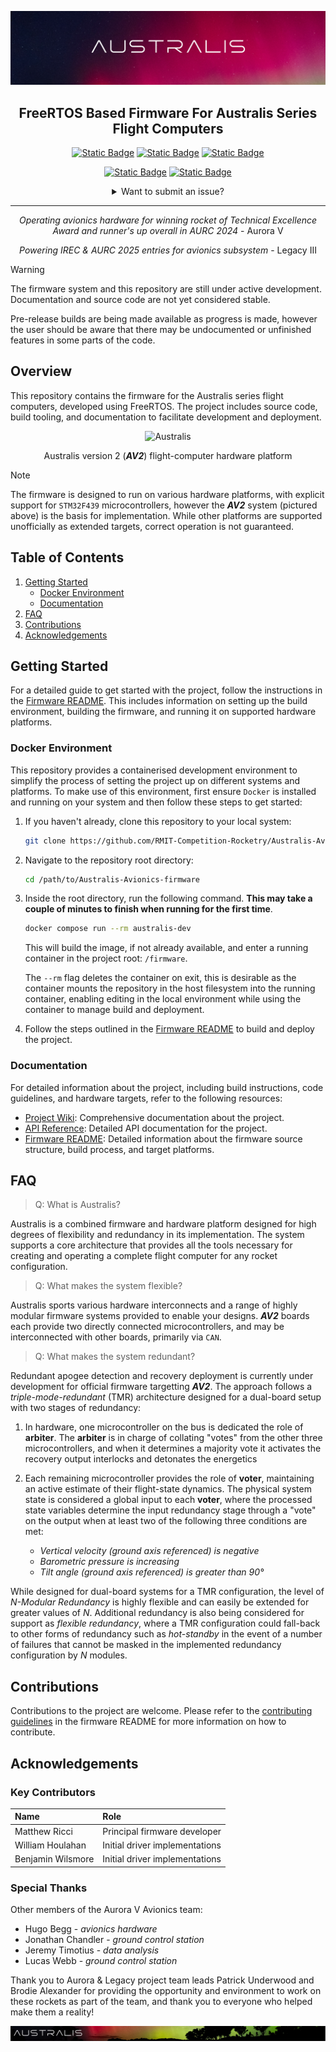 <!-- Document Start -->

![](./img/banner.png)

<div align="center">

## FreeRTOS Based Firmware For Australis Series Flight Computers

[![Static Badge](https://img.shields.io/badge/documentation%20-%20Wiki%20-%20dodgerblue?style=flat&logo=gitbook)](https://github.com/s3785111/Australis-Avionics-firmware/wiki)
[![Static Badge](https://img.shields.io/badge/documentation%20-%20API%20Reference%20-%20dodgerblue?style=flat&logo=gitbook)](https://rmit-competition-rocketry.github.io/Australis-Avionics-firmware/)
[![Static Badge](https://img.shields.io/badge/documentation%20-%20Hardware%20%28Members%20Only%29%20-%20dodgerblue?style=flat&logo=gitbook)](https://github.com/RMIT-Competition-Rocketry/AV2-Hardware)

[![Static Badge](https://img.shields.io/badge/%20-%20projects%20-%20grey?style=flat&logo=git&logoColor=white)](https://github.com/s3785111/Australis-Avionics-firmware/projects?query=is%3Aopen)
[![Static Badge](https://img.shields.io/badge/%20-%20pull%20requests%20-%20grey?style=flat&logo=github&logoColor=white)](https://github.com/s3785111/Australis-Avionics-firmware/pulls)

<details>
<summary>Want to submit an issue?</summary>
<p float='right'><br>
<a href='https://github.com/s3785111/Australis-Avionics-firmware/issues/new?template=bug_report.md'><img src='https://img.shields.io/badge/report%20issue%20-%20Bug%20-%20tomato?style=flat'/></a>
<a href='https://github.com/RMIT-Competition-Rocketry/Australis-Avionics-firmware/issues/new?template=feature-proposal.md'><img src='https://img.shields.io/badge/report%20issue%20-%20Feature%20-%20tomato?style=flat'/></a>
<a href='https://github.com/RMIT-Competition-Rocketry/Australis-Avionics-firmware/issues/new?template=refactor-declaration.md'><img src='https://img.shields.io/badge/report%20issue%20-%20Refactor%20-%20tomato?style=flat'/></a>
</p> 
</details>

---

*Operating avionics hardware for winning rocket of Technical Excellence Award and runner's up overall in AURC 2024* - Aurora V

*Powering IREC & AURC 2025 entries for avionics subsystem* - Legacy III
</div>

> [!WARNING]
> The firmware system and this repository are still under active development. Documentation and source code are not yet considered stable.
>
> Pre-release builds are being made available as progress is made, however the user should be aware that there may be undocumented or unfinished features in some parts of the code.

## Overview

This repository contains the firmware for the Australis series flight computers, developed using FreeRTOS. The project includes source code, build tooling, and documentation to facilitate development and deployment.

<div align="center">
 
![Australis](https://github.com/user-attachments/assets/267ad69c-c3d9-4c79-989a-9a70088bd931)
 
Australis version 2 (_**AV2**_) flight-computer hardware platform
</div>

> [!NOTE]
> The firmware is designed to run on various hardware platforms, with explicit support for `STM32F439` microcontrollers, however the _**AV2**_ system (pictured above) is the basis for implementation. While other platforms are supported unofficially as extended targets, correct operation is not guaranteed. 

## Table of Contents
1. [Getting Started](#getting-started)
   *   [Docker Environment](#docker-environment)
   *   [Documentation](#documentation)
2. [FAQ](#faq)
3. [Contributions](#contributions)
4. [Acknowledgements](#acknowledgements)
  
## Getting Started

For a detailed guide to get started with the project, follow the instructions in the [Firmware README](firmware/README.md). This includes information on setting up the build environment, building the firmware, and running it on supported hardware platforms.

### Docker Environment

This repository provides a containerised development environment to simplify the process of setting the project up on different systems and platforms. To make use of this environment, first ensure `Docker` is installed and running on your system and then follow these steps to get started:

1. If you haven't already, clone this repository to your local system:

   ```bash
   git clone https://github.com/RMIT-Competition-Rocketry/Australis-Avionics-firmware.git
   ```

2. Navigate to the repository root directory:

   ```bash
   cd /path/to/Australis-Avionics-firmware
   ```

3. Inside the root directory, run the following command. **This may take a couple of minutes to finish when running for the first time**.

   ```bash
   docker compose run --rm australis-dev
   ```

   This will build the image, if not already available, and enter a running container in the project root: `/firmware`. 

   The `--rm` flag deletes the container on exit, this is desirable as the container mounts the repository in the host filesystem into the running container, enabling editing in the local environment while using the container to manage build and deployment.

4. Follow the steps outlined in the [Firmware README](firmware/README.md) to build and deploy the project.

### Documentation

For detailed information about the project, including build instructions, code guidelines, and hardware targets, refer to the following resources:

- [Project Wiki](https://github.com/s3785111/Australis-Avionics-firmware/wiki): Comprehensive documentation about the project.
- [API Reference](https://rmit-competition-rocketry.github.io/Australis-Avionics-firmware/): Detailed API documentation for the project.
- [Firmware README](firmware/README.md): Detailed information about the firmware source structure, build process, and target platforms.

## FAQ

> Q: What is Australis?

Australis is a combined firmware and hardware platform designed for high degrees of flexibility and redundancy in its implementation. The system supports a core architecture that provides all the tools necessary for creating and operating a complete flight computer for any rocket configuration.

> Q: What makes the system flexible?
 
Australis sports various hardware interconnects and a range of highly modular firmware systems provided to enable your designs. _**AV2**_ boards each provide two directly connected microcontrollers, and may be interconnected with other boards, primarily via `CAN`. 

> Q: What makes the system redundant?

Redundant apogee detection and recovery deployment is currently under development for official firmware targetting _**AV2**_. The approach follows a _triple-mode-redundant_ (TMR) architecture designed for a dual-board setup with two stages of redundancy:

1. In hardware, one microcontroller on the bus is dedicated the role of **arbiter**. The **arbiter** is in charge of collating "votes" from the other three microcontrollers, and when it determines a majority vote it activates the recovery output interlocks and detonates the energetics
   
2. Each remaining microcontroller provides the role of **voter**, maintaining an active estimate of their flight-state dynamics. The physical system state is considered a global input to each **voter**, where the processed state variables determine the input redundancy stage through a "vote" on the output when at least two of the following three conditions are met: 
   - _Vertical velocity (ground axis referenced) is negative_
   - _Barometric pressure is increasing_
   - _Tilt angle (ground axis referenced) is greater than 90°_

While designed for dual-board systems for a TMR configuration, the level of _N-Modular Redundancy_ is highly flexible and can easily be extended for greater values of _N_. Additional redundancy is also being considered for support as _flexible redundancy_, where a TMR configuration could fall-back to other forms of redundancy such as _hot-standby_ in the event of a number of failures that cannot be masked in the implemented redundancy configuration by _N_ modules.

## Contributions

Contributions to the project are welcome. Please refer to the [contributing guidelines](firmware/README.md#contributing) in the firmware README for more information on how to contribute.

## Acknowledgements

### Key Contributors
| Name              | Role                           |
|:------------------|:-------------------------------|
| Matthew Ricci     | Principal firmware developer   |
| William Houlahan  | Initial driver implementations |
| Benjamin Wilsmore | Initial driver implementations |

### Special Thanks
Other members of the Aurora V Avionics team:

- Hugo Begg - *avionics hardware*
- Jonathan Chandler - *ground control station*
- Jeremy Timotius - *data analysis*
- Lucas Webb - *ground control station*

Thank you to Aurora & Legacy project team leads Patrick Underwood and Brodie Alexander for providing the opportunity and environment to work on these rockets as part of the team, and thank you to everyone who helped make them a reality!

![](./img/footer.png)
